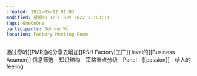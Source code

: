```yaml
---
created: 2022-05-12 01:03
modified: 星期四 12日 五月 2022 01:03:11
tags: OneOnOne
participants: Johnny Wu
location: Factory Meeting Room
---
```



通过旁听[[PMR]]的分享去增加[[RSH Factory|工厂]] level的[[Business Acumen]]
信息筛选 - 知识结构 - 策略重点分级 - 
Panel - [[passion]] - 给人的feeling